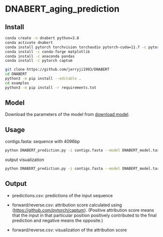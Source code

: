 # DNABERT_aging_prediction



## Install

```bash
conda create -n dnabert python=3.8
conda activate dnabert
conda install pytorch torchvision torchaudio pytorch-cuda=11.7 -c pytorch -c nvidia
conda install -c conda-forge matplotlib
conda install -c anaconda pandas
conda install -c pytorch captum 

git clone https://github.com/jerryji1993/DNABERT
cd DNABERT
python3 -m pip install --editable .
cd examples
python3 -m pip install -r requirements.txt
```

## Model 

Download the parameters of the model from [download model](https://drive.google.com/file/d/1djqsJY4_bTUe_th8HHpx5KsxSFx8st53/view?usp=share_link).

## Usage

contigs.fasta: sequence with 4096bp

```bash
python DNABERT_prediction.py -i contigs.fasta --model DNABERT_model.tar -o output
```

output visualization
```bash
python DNABERT_prediction.py -i contigs.fasta --model DNABERT_model.tar -o output --visualize
```


## Output

- predictions.csv:  predictions of the input sequence

- forward/reverse.csv: attribution score calculated using (https://github.com/pytorch/captum).  (Positive attribution score means that the input in that particular position positively contributed to the final prediction and negative means the opposite.)

- forward/reverse.csv: visualization of the attribution score
